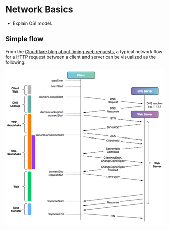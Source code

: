 # Network Basics

- Explain OSI model.

## Simple flow

From the [Cloudflare blog about timing web requests](https://blog.cloudflare.com/a-question-of-timing/), a typical network flow for a HTTP request between a client and server can be visualized as the following:

<p align="center">
<img src="doc/cloudflare-curl-timing.png" alt="cloudflare timing requests" title="cloudflare timing requests" />
</p>
